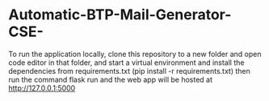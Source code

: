 # Automatic-BTP-Mail-Generator-CSE-
To run the application locally, clone this repository to a new folder and open code editor in that folder, and start a virtual environment and install the dependencies from requirements.txt (pip install -r requirements.txt) then run the command flask run and the web app will be hosted at http://127.0.0.1:5000

